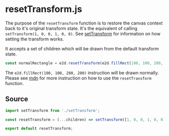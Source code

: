 # resetTransform.js

The purpose of the `resetTransform` function is to restore the canvas context back to it's original
transform state. It's the equivalent of calling `setTransform(1, 0, 0, 1, 0, 0)`. See
[setTransform](https://github.com/e2d/e2d/blob/master/docs/transforms/setTransform.md) for
information on how setting the transform works.

It accepts a set of children which will be drawn from the default transform state.

```javascript
const normalRectangle = e2d.resetTransform(e2d.fillRect(100, 100, 200, 200));
```

The `e2d.fillRect(100, 100, 200, 200)` instruction will be drawn normally. Please see
[mdn](https://developer.mozilla.org/en-US/docs/Web/API/CanvasRenderingContext2D/setTransform) for
more instruction on how to use the `resetTransform` function.

## Source

```javascript
import setTransform from './setTransform';

const resetTransform = (...children) => setTransform([1, 0, 0, 1, 0, 0], children);

export default resetTransform;
```
